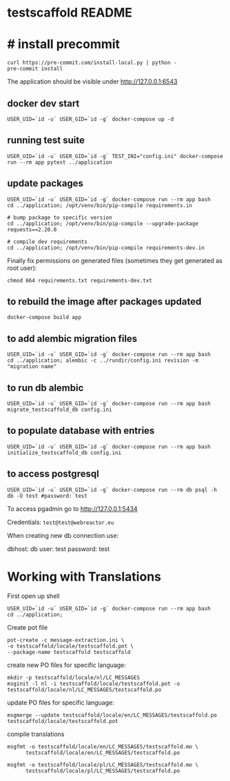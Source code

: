# testscaffold README

# # install precommit

    curl https://pre-commit.com/install-local.py | python -
    pre-commit install

The application should be visible under http://127.0.0.1:6543

## docker dev start
    USER_UID=`id -u` USER_GID=`id -g` docker-compose up -d

## running test suite

    USER_UID=`id -u` USER_GID=`id -g` TEST_INI="config.ini" docker-compose run --rm app pytest ../application

## update packages

    USER_UID=`id -u` USER_GID=`id -g` docker-compose run --rm app bash
    cd ../application; /opt/venv/bin/pip-compile requirements.in

    # bump package to specific version
    cd ../application; /opt/venv/bin/pip-compile --upgrade-package requests==2.20.0

    # compile dev requirements
    cd ../application; /opt/venv/bin/pip-compile requirements-dev.in


Finally fix permissions on generated files (sometimes they get generated as root user):

    chmod 664 requirements.txt requirements-dev.txt

## to rebuild the image after packages updated

    docker-compose build app

## to add alembic migration files

    USER_UID=`id -u` USER_GID=`id -g` docker-compose run --rm app bash
    cd ../application; alembic -c ../rundir/config.ini revision -m "migration name"

## to run db alembic

    USER_UID=`id -u` USER_GID=`id -g` docker-compose run --rm app bash
    migrate_testscaffold_db config.ini

## to populate database with entries

    USER_UID=`id -u` USER_GID=`id -g` docker-compose run --rm app bash
    initialize_testscaffold_db config.ini

## to access postgresql

    USER_UID=`id -u` USER_GID=`id -g` docker-compose run --rm db psql -h db -U test #password: test

To access pgadmin go to http://127.0.0.1:5434

Credentials: `test@test@webreactor.eu`

When creating new db connection use:

dbhost: db
user: test
password: test


# Working with Translations

First open up shell

    USER_UID=`id -u` USER_GID=`id -g` docker-compose run --rm app bash
    cd ../application;

Create pot file

    pot-create -c message-extraction.ini \
    -o testscaffold/locale/testscaffold.pot \
    --package-name testscaffold testscaffold

create new PO files for specific language:

    mkdir -p testscaffold/locale/nl/LC_MESSAGES
    msginit -l nl -i testscaffold/locale/testscaffold.pot -o testscaffold/locale/nl/LC_MESSAGES/testscaffold.po

update PO files for specific language:

    msgmerge --update testscaffold/locale/en/LC_MESSAGES/testscaffold.po testscaffold/locale/testscaffold.pot

compile translations

    msgfmt -o testscaffold/locale/en/LC_MESSAGES/testscaffold.mo \
          testscaffold/locale/en/LC_MESSAGES/testscaffold.po

    msgfmt -o testscaffold/locale/pl/LC_MESSAGES/testscaffold.mo \
          testscaffold/locale/pl/LC_MESSAGES/testscaffold.po
